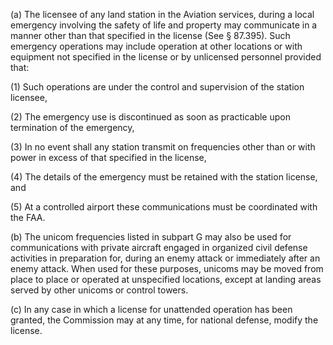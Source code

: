 (a) The licensee of any land station in the Aviation services, during a local emergency involving the safety of life and property may communicate in a manner other than that specified in the license (See § 87.395). Such emergency operations may include operation at other locations or with equipment not specified in the license or by unlicensed personnel provided that:

(1) Such operations are under the control and supervision of the station licensee,

(2) The emergency use is discontinued as soon as practicable upon termination of the emergency,

(3) In no event shall any station transmit on frequencies other than or with power in excess of that specified in the license,

(4) The details of the emergency must be retained with the station license, and

(5) At a controlled airport these communications must be coordinated with the FAA.

(b) The unicom frequencies listed in subpart G may also be used for communications with private aircraft engaged in organized civil defense activities in preparation for, during an enemy attack or immediately after an enemy attack. When used for these purposes, unicoms may be moved from place to place or operated at unspecified locations, except at landing areas served by other unicoms or control towers.

(c) In any case in which a license for unattended operation has been granted, the Commission may at any time, for national defense, modify the license.

